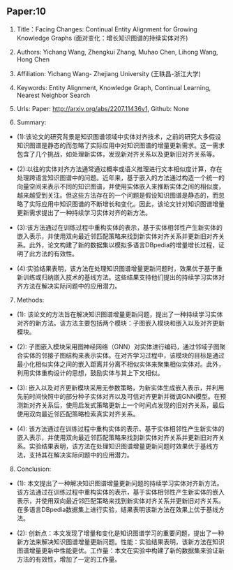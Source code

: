 ## Paper:10




1. Title：Facing Changes: Continual Entity Alignment for Growing Knowledge Graphs (面对变化：增长知识图谱的持续实体对齐)

2. Authors: Yichang Wang, Zhengkui Zhang, Muhao Chen, Lihong Wang, Hong Chen

3. Affiliation: Yichang Wang- Zhejiang University (王轶昌-浙江大学)

4. Keywords: Entity Alignment, Knowledge Graph, Continual Learning, Nearest Neighbor Search

5. Urls: Paper: http://arxiv.org/abs/2207.11436v1, Github: None

6. Summary:

  - (1):该论文的研究背景是知识图谱领域中实体对齐技术，之前的研究大多假设知识图谱是静态的而忽略了实际应用中对知识图谱的增量更新需求。这一需求包含了几个挑战，如处理新实体，发现新对齐关系以及更新旧对齐关系等。

  - (2):以往的实体对齐方法通常通过概率或语义推理进行文本相似度计算，存在处理跨语言知识图谱中的问题。近年来，基于嵌入的方法通过构造一个统一的向量空间来表示不同的知识图谱，并使用实体嵌入来推断实体之间的相似度，越来越受到关注。但这些方法存在的一个问题是假设知识图谱是静态的，而忽略了实际应用中知识图谱的不断增长和变化。因此，该论文针对知识图谱增量更新需求提出了一种持续学习实体对齐的新方法。

  - (3):该方法通过在训练过程中重构实体的表示，基于实体相邻性产生新实体的嵌入表示，并使用双向最近邻匹配策略来找到新实体对齐关系并更新旧对齐关系。此外，论文构建了新的数据集以模拟多语言DBpedia的增量增长过程，证明了此方法的有效性。

  - (4):实验结果表明，该方法在处理知识图谱增量更新问题时，效果优于基于重新训练或归纳嵌入技术的基线方法。这些结果支持他们提出的持续学习实体对齐方法在解决实际问题中的应用潜力。
7. Methods:

- (1): 该论文的方法旨在解决知识图谱增量更新问题，提出了一种持续学习实体对齐的新方法。该方法主要包括两个模块：子图嵌入模块和嵌入以及对齐更新模块。

- (2): 子图嵌入模块采用图神经网络（GNN）对实体进行编码，通过邻域子图聚合实体的邻接子图结构来表示实体。在对齐学习过程中，该模块的目标是通过最小化相似实体之间的嵌入距离并分离不相似实体来聚集相似实体对。此外，利用实体重构设计的思想，鼓励实体与其上下文相似。

- (3): 嵌入以及对齐更新模块采用无参数策略，为新实体生成嵌入表示，并利用先前时间快照中的部分种子实体对齐以及可信对齐更新并微调GNN模型。在预测新对齐关系后，使用启发式策略更新上一个时间点发现的旧对齐关系，最后使用双向最近邻匹配策略检索真实对齐关系。

- (4): 该方法通过在训练过程中重构实体的表示、基于实体相邻性产生新实体的嵌入表示，并使用双向最近邻匹配策略来找到新实体对齐关系并更新旧对齐关系。实验结果表明，该方法在处理知识图谱增量更新问题时效果优于基线方法，支持其在解决实际问题中的应用潜力。





8. Conclusion:

- (1): 本文提出了一种解决知识图谱增量更新问题的持续学习实体对齐新方法。该方法通过在训练过程中重构实体的表示，基于实体相邻性产生新实体的嵌入表示，并使用双向最近邻匹配策略来找到新实体对齐关系并更新旧对齐关系。在多语言DBpedia数据集上进行实验，结果表明该新方法在效果上优于基线方法。

- (2): 创新点：本文发现了增量和变化是知识图谱学习的重要问题，提出了一种新方法来解决知识图谱增量更新问题。性能：实验结果表明，该新方法在知识图谱增量更新中性能更优。工作量：本文在实验中构建了新的数据集来验证新方法的有效性，增加了一定的工作量。




